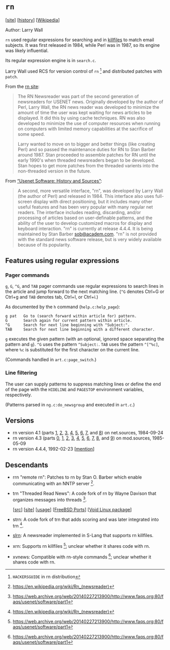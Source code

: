 # `rn`

[[site](https://web.archive.org/web/19970401040656/http://www.academ.com/academ/rn.html)]
[[history](https://web.archive.org/web/20140227213900/http://www.faqs.org:80/faqs/usenet/software/part1)]
[[Wikipedia](https://en.wikipedia.org/wiki/Rn_(newsreader))]

Author: Larry Wall

`rn` used regular expressions for searching and in [killfiles](https://en.wikipedia.org/wiki/Kill_file)
to match email subjects. It was first released in 1984, while Perl was in 1987,
so its engine was likely influential.

Its regular expression engine is in `search.c`.

Larry Wall used RCS for version control of `rn` [^rn-hackers] and distributed
patches with `patch`.

From the [rn site](https://web.archive.org/web/19970401040656/http://www.academ.com/academ/rn.html):

> The RN Newsreader was part of the second generation of newsreaders for USENET
> news. Originally developed by the author of Perl, Larry Wall, the RN news
> reader was developed to minimize the amount of time the user was kept waiting
> for news articles to be displayed. It did this by using cache techniques. RN
> was also developed to minimize the use of computer resources when running on
> computers with limited memory capabilities at the sacrifice of some speed.
>
> Larry wanted to move on to bigger and better things (like creating Perl) and
> so passed the maintenance duties for RN to Stan Barber around 1987. Stan
> proceeded to assemble patches for RN until the early 1990's when threaded
> newsreaders began to be developed. Stan hopes to get more patches from the
> threaded varients into the non-threaded version in the future.

From [“Usenet Software: History and Sources”](https://web.archive.org/web/20140227213900/http://www.faqs.org:80/faqs/usenet/software/part1):

> A second, more versatile interface, "rn", was developed by Larry Wall (the
> author of Perl) and released in 1984. This interface also uses full-screen
> display with direct positioning, but it includes many other useful features
> and has been very popular with many regular net readers. The interface
> includes reading, discarding, and/or processing of articles based on
> user-definable patterns, and the ability of the user to develop customized
> macros for display and keyboard interaction. "rn" is currently at release
> 4.4.4. It is being maintained by Stan Barber <sob@academ.com>. "rn" is not
> provided with the standard news software release, but is very widely available
> because of its popularity.

## Features using regular expressions

### Pager commands

`g`, `G`, `^G`, and `TAB` pager commands use regular expressions to search lines
in the article and jump forward to the next matching line. (`^G` denotes Ctrl+G
or Ctrl+g and `TAB` denotes tab, Ctrl+I, or Ctrl+i.)

As documented by the `h` command (`help.c:help_page`):

    g pat   Go to (search forward within article for) pattern.
    G       Search again for current pattern within article.
    ^G      Search for next line beginning with "Subject:".
    TAB     Search for next line beginning with a different character.

`g` executes the given pattern (with an optional, ignored space separating the
pattern and `g`). `^G` uses the pattern `^Subject:`. `TAB` uses the pattern
`^[^%c]`, where `%c` is substituted for the first character on the current line.

(Commands handled in `art.c:page_switch`.)

### Line filtering

The user can supply patterns to suppress matching lines or define the end of the
page with the `HIDELINE` and `PAGESTOP` environment variables, respectively.

(Patterns parsed in `ng.c:do_newsgroup` and executed in `art.c`.)

## Versions

- rn version 4.1 (parts [1](https://groups.google.com/g/net.sources/c/xUGB_4Meno8),
  [2](https://groups.google.com/g/net.sources/c/XUBHx73xK7s),
  [3](https://groups.google.com/g/net.sources/c/X78CZnttHqg),
  [4](https://groups.google.com/g/net.sources/c/U8wjLYgZ9XQ),
  [5](https://groups.google.com/g/net.sources/c/9MA0hI3j4iI),
  [6](https://groups.google.com/g/net.sources/c/FFbGY5bbixE),
  [7](https://groups.google.com/g/net.sources/c/iLF8GYR36k8),
  and [8](https://groups.google.com/g/net.sources/c/g8oUj9EgApA))
  on net.sources, 1984-09-24
- rn version 4.3 (parts [0](https://groups.google.com/g/mod.sources/c/ZGohbRfEi2w),
  [1](https://groups.google.com/g/mod.sources/c/hJok66uiWTU),
  [2](https://groups.google.com/g/mod.sources/c/H7mx3N-0jk4),
  [3](https://groups.google.com/g/mod.sources/c/27eQUTed3J0),
  [4](https://groups.google.com/g/mod.sources/c/QzOejfSBrdQ),
  [5](https://groups.google.com/g/mod.sources/c/hvSc-jCBMmY),
  [6](https://groups.google.com/g/mod.sources/c/RM9voSBl-98),
  [7](https://groups.google.com/g/mod.sources/c/WAihOBJZf7A),
  [8](https://groups.google.com/g/mod.sources/c/jLfBDURu-_8),
  and [9](https://groups.google.com/g/mod.sources/c/0xMLaQS6V5s))
  on mod.sources, 1985-05-09
- rn version 4.4.4, 1992-02-23 [[mention](https://web.archive.org/web/19970401040656/http://www.academ.com/academ/rn.html)]

## Descendants

- rrn "remote rn": Patches to rn by Stan O. Barber which enable communicating
  with an NNTP server [^wikipedia].

- trn "Threaded Read News": A code fork of rn by Wayne Davison that organizes
  messages into threads [^usenet-faq].

  [[src](https://sourceforge.net/projects/trn/)] [[site](https://trn.sourceforge.net/)]
  [[usage](https://kb.iu.edu/d/abxg)] [[FreeBSD Ports](https://ports.freebsd.org/cgi/ports.cgi?query=trn&stype=all&sektion=news)]
  [[Void Linux package](https://github.com/void-linux/void-packages/blob/master/srcpkgs/trn/template)]

- strn: A code fork of trn that adds scoring and was later integrated into trn
  [^wikipedia].

- [slrn](../langs/slang.md): A newsreader implemented in S-Lang that supports rn
  killfiles.

- xrn: Supports rn killfiles [^usenet-faq]; unclear whether it shares code with
  rn.

- xvnews: Compatible with rn-style commands [^usenet-faq]; unclear whether it
  shares code with rn.

[^wikipedia]: https://en.wikipedia.org/wiki/Rn_(newsreader)
[^usenet-faq]: https://web.archive.org/web/20140227213900/http://www.faqs.org:80/faqs/usenet/software/part1
[^rn-hackers]: `HACKERSGUIDE` in rn distribution

